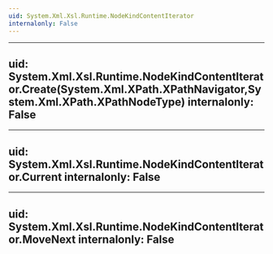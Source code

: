 ```yaml
---
uid: System.Xml.Xsl.Runtime.NodeKindContentIterator
internalonly: False
---
```


---
uid: System.Xml.Xsl.Runtime.NodeKindContentIterator.Create(System.Xml.XPath.XPathNavigator,System.Xml.XPath.XPathNodeType)
internalonly: False
---

---
uid: System.Xml.Xsl.Runtime.NodeKindContentIterator.Current
internalonly: False
---

---
uid: System.Xml.Xsl.Runtime.NodeKindContentIterator.MoveNext
internalonly: False
---
